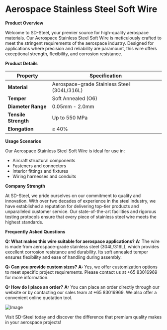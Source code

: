 # Aerospace Stainless Steel Soft Wire

**Product Overview**

Welcome to SD-Steel, your premier source for high-quality aerospace materials. Our Aerospace Stainless Steel Soft Wire is meticulously crafted to meet the stringent requirements of the aerospace industry. Designed for applications where precision and reliability are paramount, this wire offers exceptional strength, flexibility, and corrosion resistance.

**Product Details**

| **Property**         | **Specification**          |
|----------------------|----------------------------|
| **Material**         | Aerospace-grade Stainless Steel (304L/316L) |
| **Temper**           | Soft Annealed (O6)         |
| **Diameter Range**   | 0.05mm - 2.0mm             |
| **Tensile Strength** | Up to 550 MPa             |
| **Elongation**       | ≥ 40%                     |

**Usage Scenarios**

Our Aerospace Stainless Steel Soft Wire is ideal for use in:
- Aircraft structural components
- Fasteners and connectors
- Interior fittings and fixtures
- Wiring harnesses and conduits

**Company Strength**

At SD-Steel, we pride ourselves on our commitment to quality and innovation. With over two decades of experience in the steel industry, we have established a reputation for delivering top-tier products and unparalleled customer service. Our state-of-the-art facilities and rigorous testing protocols ensure that every piece of stainless steel wire meets the highest standards.

**Frequently Asked Questions**

**Q: What makes this wire suitable for aerospace applications?**
**A:** The wire is made from aerospace-grade stainless steel (304L/316L), which provides excellent corrosion resistance and durability. Its soft annealed temper ensures flexibility and ease of handling during assembly.

**Q: Can you provide custom sizes?**
**A:** Yes, we offer customization options to meet specific project requirements. Please contact us at +65 83016969 for more information.

**Q: How do I place an order?**
**A:** You can place an order directly through our website or by contacting our sales team at +65 83016969. We also offer a convenient online quotation tool.

![Image](https://github.com/user-attachments/assets/2567258e-e124-4816-932d-1809bd27ef0b)

Visit SD-Steel today and discover the difference that premium quality makes in your aerospace projects!